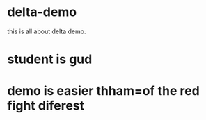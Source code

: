 # delta-demo
this is all about delta demo.

# student is gud
# demo is easier thham=of the red fight diferest